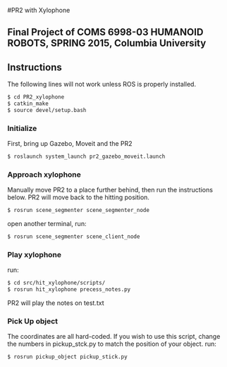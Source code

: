 #PR2 with Xylophone
## Final Project of COMS 6998-03 HUMANOID ROBOTS, SPRING 2015, Columbia University


## Instructions

The following lines will not work unless ROS is properly installed.  

```bash
$ cd PR2_xylophone
$ catkin_make
$ source devel/setup.bash
```

### Initialize
First, bring up Gazebo, Moveit and the PR2
```bash
$ roslaunch system_launch pr2_gazebo_moveit.launch
```

### Approach xylophone
Manually move PR2 to a place further behind, then run the instructions below. PR2 will move back to the hitting position.
```bash
$ rosrun scene_segmenter scene_segmenter_node
```
open another terminal, run:
```bash
$ rosrun scene_segmenter scene_client_node
```

### Play xylophone

run:
```bash
$ cd src/hit_xylophone/scripts/
$ rosrun hit_xylophone precess_notes.py
```

PR2 will play the notes on test.txt

### Pick Up object

The coordinates are all hard-coded. If you wish to use this script, change the numbers in pickup_stck.py to match the position of your object.
run:
```bash
$ rosrun pickup_object pickup_stick.py
```